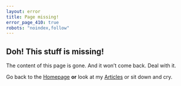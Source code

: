 ```yaml
---
layout: error
title: Page missing!
error_page_410: true
robots: "noindex,follow"
---
```


## Doh! This stuff is missing!

The content of this page is gone. And it won’t come back. Deal with it.

Go back to the [Homepage](/) **or** look at my [Articles](/articles/) or sit down and cry.
